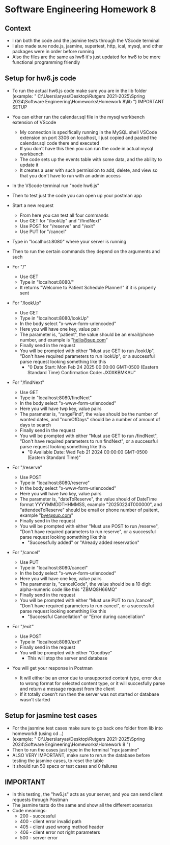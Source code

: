 # Software Engineering Homework 8

## Context
- I ran both the code and the jasmine tests through the VScode terminal
- I also made sure node.js, jasmine, supertest, http, ical, mysql, and other packages were in order before running
- Also the files are the same as hw6 it's just updated for hw8 to be more functional programming friendly 

## Setup for hw6.js code 
- To run the actual hw6.js code make sure you are in the lib folder (example:
     " C:\Users\aryas\Desktop\Rutgers 2021-2025\Spring 2024\Software Engineering\Homeworks\Homework 8\lib ")
IMPORTANT SETUP
- You can either run the calendar.sql file in the mysql workbench extension of VScode
    - My connection is specifically running in the MySQL shell VSCode extension on port 3306 on localhost, I just copied and pasted the calendar.sql code there and executed 
    - If you don't have this then you can run the code in actual mysql workbench
    - The code sets up the events table with some data, and the ability to update it
    - It creates a user with such permission to add, delete, and view so that you don't have to run with an admin access
- In the VScode terminal run "node hw6.js"
- Then to test just the code you can open up your postman app
- Start a new request 
    - From here you can test all four commands
    - Use GET for "/lookUp" and "/findNext"
    - Use POST for "/reserve" and "/exit"
    - Use PUT for "/cancel"

- Type in "localhost:8080" where your server is running
- Then to run the certain commands they depend on the arguments and such

- For "/"
    - Use GET
    - Type in "localhost:8080/"
    - It returns "Welcome to Patient Schedule Planner!" if it is properly sent

- For "/lookUp"
    - Use GET
    - Type in "localhost:8080/lookUp"
    - In the body select "x-www-form-urlencoded"
    - Here you will have one key, value pair
    - The parameter is, "patient", the value should be an email/phone number, and example is "hello@sup.com"
    - Finally send in the request
    - You will be prompted with either "Must use GET to run /lookUp", "Don't have required parameters to run lookUp", or a successful parse request looking something like this
        - "0 Date Start: Mon Feb 24 2025 00:00:00 GMT-0500 (Eastern Standard Time)
            Confirmation Code: JX0XKBMKAU"

- For "/findNext"
    - Use GET
    - Type in "localhost:8080/findNext"
    - In the body select "x-www-form-urlencoded"
    - Here you will have twp key, value pairs
    - The parameter is, "rangeFind", the value should be the number of wanted dates, and "numOfDays" should be a number of amount of days to search
    - Finally send in the request
    - You will be prompted with either "Must use GET to run /findNext", "Don't have required parameters to run findNext", or a successful parse request looking something like this
        - "0 Available Date: Wed Feb 21 2024 00:00:00 GMT-0500 (Eastern Standard Time)"

- For "/reserve"
    - Use POST
    - Type in "localhost:8080/reserve"
    - In the body select "x-www-form-urlencoded"
    - Here you will have two key, value pairs
    - The parameter is, "dateToReserve", the value should of DateTime format YYYYMMDDTHHMMSS, example "20250224T000000", and "attendeeToReserve" should be email or phone number of
        paitent, example "bye@sup.com"
    - Finally send in the request
    - You will be prompted with either "Must use POST to run /reserve", "Don't have required parameters to run reserve", or a successful parse request looking something like this
        - "Successfully added" or "Already added reservation"

- For "/cancel"
    - Use PUT
    - Type in "localhost:8080/cancel"
    - In the body select "x-www-form-urlencoded"
    - Here you will have one key, value pairs
    - The parameter is, "cancelCode", the value should be a 10 digit alpha-numeric code like this "ZBMQ8H66MQ"
    - Finally send in the request
    - You will be prompted with either "Must use PUT to run /cancel", "Don't have required parameters to run cancel", or a successful parse request looking something like this
        - "Successful Cancellation" or "Error during cancellation"

- For "/exit"
    - Use POST
    - Type in "localhost:8080/exit"
    - Finally send in the request
    - You will be prompted with either "Goodbye"
        - This will stop the server and database

- You will get your response in Postman
    - It will either be an error due to unsupported content type, error due to wrong format for selected content type, or it will succesfully parse and return a message request from the client
    - If it totally doesn't run then the server was not started or database wasn't started

## Setup for jasmine test cases
- For the jasmine test cases make sure to go back one folder from lib into homework8 (using cd ..) 
- (example: " C:\Users\aryas\Desktop\Rutgers 2021-2025\Spring 2024\Software Engineering\Homeworks\Homework 8 ")
- Then to run the cases just type in the terminal "npx jasmine"
- ALSO VERY IMPORTANT, make sure to rerun the database before testing the jasmine cases, to reset the table
- It should run 50 specs or test cases and 0 failures

## IMPORTANT
- In this testing, the "hw6.js" acts as your server, and you can send client requests through Postman
- The jasmine tests do the same and show all the different scenarios
- Code meanings:
    - 200 - successful
    - 400 - client error invalid path
    - 405 - client used wrong method header
    - 406 - client error not right parameters
    - 500 - server error